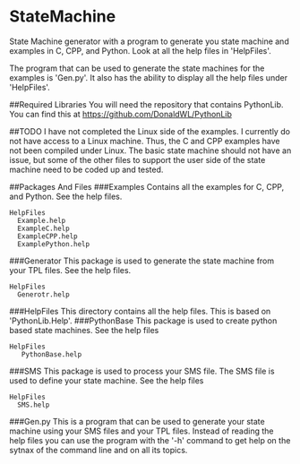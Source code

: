# StateMachine
 State Machine generator with a program to generate you state machine
 and examples in C, CPP, and Python.  Look at all the help files in
 'HelpFiles'.
 
 The program that can be used to generate the state machines for the
 examples is 'Gen.py'.  It also has the ability to display all the
 help files under 'HelpFiles'.

##Required Libraries
You will need the repository that contains PythonLib.  You can find
this at https://github.com/DonaldWL/PythonLib

##TODO
I have not completed the Linux side of the examples.  I currently do
not have access to a Linux machine.  Thus, the C and CPP examples have
not been compiled under Linux.  The basic state machine should not have
an issue, but some of the other files to support the user side of the
state machine need to be coded up and tested.

##Packages And Files 
###Examples
  Contains all the examples for C, CPP, and Python.  See the help files.
    
    HelpFiles
      Example.help
      ExampleC.help
      ExampleCPP.help
      ExamplePython.help
###Generator
  This package is used to generate the state machine from your TPL files.  See the help files.
    
    HelpFiles
      Generotr.help
###HelpFiles
  This directory contains all the help files.  This is based on 'PythonLib.Help'.
###PythonBase
  This package is used to create python based state machines.  See the help files
    
    HelpFiles
       PythonBase.help
###SMS
  This package is used to process your SMS file.  The SMS file is used to define your 
  state machine.  See the help files
  
    HelpFiles
      SMS.help
###Gen.py
   This is a program that can be used to generate your state machine using your SMS
   files and your TPL files.  Instead of reading the help files you can use the program
   with the '-h' command to get help on the sytnax of the command line and on all its
   topics.
